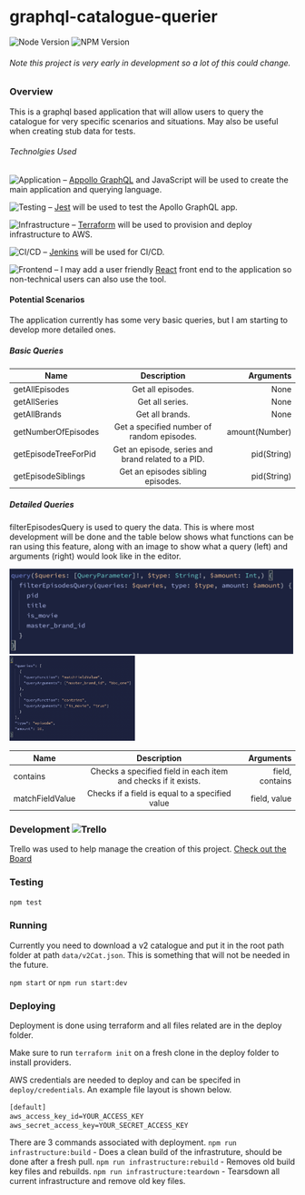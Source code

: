 # graphql-catalogue-querier

![Node Version](https://img.shields.io/badge/node-v16.13.2-blue?logo=Node.js)
![NPM Version](https://img.shields.io/badge/npm-v8.1.2-blue?logo=npm)

###### Note this project is very early in development so a lot of this could change.

### Overview
This is a graphql based application that will allow users to query the catalogue for very specific scenarios and situations.
May also be useful when creating stub data for tests.

###### Technolgies Used
![Application](https://img.shields.io/badge/app-in%20dev-green?logo=Apollo%20GraphQL)
&ndash; [Appollo GraphQL](https://www.apollographql.com/) and JavaScript will be used to create the main application and querying language.

![Testing](https://img.shields.io/badge/testing-in%20dev-green?logo=Jest)
&ndash; [Jest](https://jestjs.io/) will be used to test the Apollo GraphQL app.

![Infrastructure](https://img.shields.io/badge/infrastructure-soon-orange?logo=Terraform)
&ndash; [Terraform](https://www.terraform.io/) will be used to provision and deploy infrastructure to AWS.

![CI/CD](https://img.shields.io/badge/deployment-soon-orange?logo=Jenkins)
&ndash; [Jenkins](https://www.jenkins.io/) will be used for CI/CD.

![Frontend](https://img.shields.io/badge/frontend-planned-inactive?logo=React)
&ndash; I may add a user friendly [React](https://reactjs.org/) front end to the application so non-technical users can also use the tool.

#### Potential Scenarios
The application currently has some very basic queries, but I am starting to develop more detailed ones.

##### Basic Queries

| Name   |      Description      |  Arguments |
|--------|:---------------------:|-----------:|
| getAllEpisodes | Get all episodes. | None |
| getAllSeries | Get all series. | None |
| getAllBrands | Get all brands. | None |
| getNumberOfEpisodes | Get a specified number of random episodes. | amount(Number) |
| getEpisodeTreeForPid | Get an episode, series and brand related to a PID. | pid(String) |
| getEpisodeSiblings | Get an episodes sibling episodes. | pid(String) |
  
##### Detailed Queries
filterEpisodesQuery is used to query the data. This is where most development will be done and the table below shows
what functions can be ran using this feature, along with an image to show what a query (left) and arguments (right) would look like in the editor.

<p>
  <img src="./documentation/example_query.png" alt="Example Query" style="height: 150px; " />
  <img src="./documentation/example_arguments.png" alt="Example Query" style="height: 150px; " />
</p>

  
| Name   |      Description      |  Arguments |
|----------|:-------------:|------:|
| contains | Checks a specified field in each item and checks if it exists. | field, contains |
| matchFieldValue | Checks if a field is equal to a specified value | field, value |

### Development ![Trello](https://img.shields.io/badge/trello-active-active?logo=Trello)
Trello was used to help manage the creation of this project. [Check out the Board](https://trello.com/invite/b/LC6ChGmH/3d20872210f1f1bd6d93bb0de65fb0cd/graphql-catalogue-querier)

### Testing
`npm test`

### Running
Currently you need to download a v2 catalogue and put it in the root path folder at path `data/v2Cat.json`. This is something that will not be needed in the future.

`npm start` or `npm run start:dev`

### Deploying
Deployment is done using terraform and all files related are in the deploy folder.

Make sure to run `terraform init` on a fresh clone in the deploy folder to install providers.

AWS credentials are needed to deploy and can be specifed in `deploy/credentials`. An example file layout is shown below.

```
[default]
aws_access_key_id=YOUR_ACCESS_KEY
aws_secret_access_key=YOUR_SECRET_ACCESS_KEY
```

There are 3 commands associated with deployment.
`npm run infrastructure:build` - Does a clean build of the infrastruture, should be done after a fresh pull.
`npm run infrastructure:rebuild` - Removes old build key files and rebuilds.
`npm run infrastructure:teardown` - Tearsdown all current infrastructure and remove old key files.